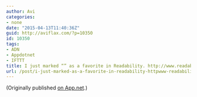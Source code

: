 ```yaml
---
author: Avi
categories:
- none
date: "2015-04-13T11:40:36Z"
guid: http://aviflax.com/?p=10350
id: 10350
tags:
- ADN
- Appdotnet
- IFTTT
title: I just marked “” as a favorite in Readability. http://www.readability.com/articles/dktwxp6v
url: /post/i-just-marked-as-a-favorite-in-readability-httpwww-readability-comarticlesdktwxp6v/
---
```

(Originally published [on App.net](http://alpha.app.net/aviflax/post/57518972).)